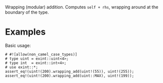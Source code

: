 Wrapping (modular) addition. Computes `self + rhs`,
wrapping around at the boundary of the type.

# Examples

Basic usage:

```
# #![allow(non_camel_case_types)]
# type uint = exint::uint<4>;
# type int  = exint::int<4>;
# use exint::*;
assert_eq!(uint!(200).wrapping_add(uint!(55)), uint!(255));
assert_eq!(uint!(200).wrapping_add(uint::MAX), uint!(199));
```

